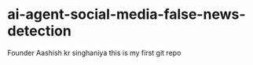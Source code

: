 # ai-agent-social-media-false-news-detection
Founder Aashish kr singhaniya
this is my first git repo
